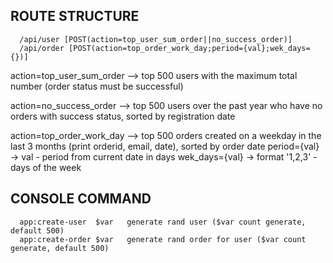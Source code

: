 ROUTE STRUCTURE
-------------------

      /api/user [POST(action=top_user_sum_order||no_success_order)] 
      /api/order [POST(action=top_order_work_day;period={val};wek_days={})]

action=top_user_sum_order --> top 500 users with the maximum total number (order status must be successful)

action=no_success_order --> top 500 users over the past year who have no orders with success status, sorted by registration date

action=top_order_work_day --> top 500 orders created on a weekday in the last 3 months (print orderid, email, date), sorted by order date
period={val} -> val - period from current date in days
wek_days={val} -> format '1,2,3' - days of the week


CONSOLE COMMAND
------------

      app:create-user  $var   generate rand user ($var count generate, default 500)
      app:create-order $var   generate rand order for user ($var count generate, default 500)